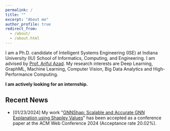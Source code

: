 ```yaml
---
permalink: /
title: ""
excerpt: "About me"
author_profile: true
redirect_from: 
  - /about/
  - /about.html
---
```




I am a Ph.D. candidate of Intelligent Systems Engineering (ISE) at Indiana University (IU) School of Informatics, Computing, and Engineering. I am advised by [Prof. Ariful Azad](https://arifulazad.com). My research interests are Deep Learning, GraphML, Machine Learning, Computer Vision, Big Data Analytics and High-Performance Computing.

__I am actively looking for an internship.__


## Recent News

- [01/23/2024] My work "[GNNShap: Scalable and Accurate GNN Explanation using Shapley Values](https://arxiv.org/ftp/arxiv/papers/2401/2401.04829.pdf)" has been accepted as a conference paper at the ACM Web Conference 2024 (Acceptance rate 20.02%).
